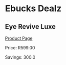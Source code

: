 
# Ebucks Dealz
## Eye Revive Luxe
[Product Page](https://www.ebucks.com/web/shop/productSelected.do?prodId=1044992771&catId=1186086453)

Price: R599.00

Savings: 300.0


	